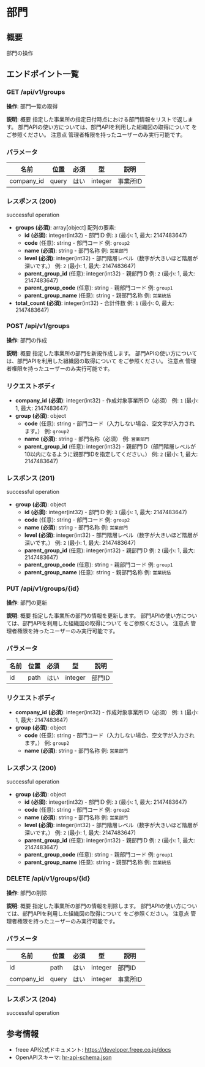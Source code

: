 # 部門

## 概要

部門の操作

## エンドポイント一覧

### GET /api/v1/groups

**操作**: 部門一覧の取得

**説明**: 概要 指定した事業所の指定日付時点における部門情報をリストで返します。 部門APIの使い方については、部門APIを利用した組織図の取得について をご参照ください。 注意点 管理者権限を持ったユーザーのみ実行可能です。

### パラメータ

| 名前 | 位置 | 必須 | 型 | 説明 |
|------|------|------|-----|------|
| company_id | query | はい | integer | 事業所ID |

### レスポンス (200)

successful operation

- **groups** **(必須)**: array[object]
  配列の要素:
    - **id** **(必須)**: integer(int32) - 部門ID 例: `3` (最小: 1, 最大: 2147483647)
    - **code** (任意): string - 部門コード 例: `group2`
    - **name** **(必須)**: string - 部門名称 例: `営業部門`
    - **level** **(必須)**: integer(int32) - 部門階層レベル（数字が大きいほど階層が深いです。） 例: `2` (最小: 1, 最大: 2147483647)
    - **parent_group_id** (任意): integer(int32) - 親部門ID 例: `2` (最小: 1, 最大: 2147483647)
    - **parent_group_code** (任意): string - 親部門コード 例: `group1`
    - **parent_group_name** (任意): string - 親部門名称 例: `営業統括`
- **total_count** **(必須)**: integer(int32) - 合計件数 例: `1` (最小: 0, 最大: 2147483647)

### POST /api/v1/groups

**操作**: 部門の作成

**説明**: 概要 指定した事業所の部門を新規作成します。 部門APIの使い方については、部門APIを利用した組織図の取得について をご参照ください。 注意点 管理者権限を持ったユーザーのみ実行可能です。

### リクエストボディ

- **company_id** **(必須)**: integer(int32) - 作成対象事業所ID（必須） 例: `1` (最小: 1, 最大: 2147483647)
- **group** **(必須)**: object
  - **code** (任意): string - 部門コード（入力しない場合、空文字が入力されます。） 例: `group2`
  - **name** **(必須)**: string - 部門名称（必須） 例: `営業部門`
  - **parent_group_id** (任意): integer(int32) - 親部門ID（部門階層レベルが10以内になるように親部門IDを指定してください。） 例: `2` (最小: 1, 最大: 2147483647)

### レスポンス (201)

successful operation

- **group** **(必須)**: object
  - **id** **(必須)**: integer(int32) - 部門ID 例: `3` (最小: 1, 最大: 2147483647)
  - **code** (任意): string - 部門コード 例: `group2`
  - **name** **(必須)**: string - 部門名称 例: `営業部門`
  - **level** **(必須)**: integer(int32) - 部門階層レベル（数字が大きいほど階層が深いです。） 例: `2` (最小: 1, 最大: 2147483647)
  - **parent_group_id** (任意): integer(int32) - 親部門ID 例: `2` (最小: 1, 最大: 2147483647)
  - **parent_group_code** (任意): string - 親部門コード 例: `group1`
  - **parent_group_name** (任意): string - 親部門名称 例: `営業統括`

### PUT /api/v1/groups/{id}

**操作**: 部門の更新

**説明**: 概要 指定した事業所の部門の情報を更新します。 部門APIの使い方については、部門APIを利用した組織図の取得について をご参照ください。 注意点 管理者権限を持ったユーザーのみ実行可能です。

### パラメータ

| 名前 | 位置 | 必須 | 型 | 説明 |
|------|------|------|-----|------|
| id | path | はい | integer | 部門ID |

### リクエストボディ

- **company_id** **(必須)**: integer(int32) - 作成対象事業所ID（必須） 例: `1` (最小: 1, 最大: 2147483647)
- **group** **(必須)**: object
  - **code** (任意): string - 部門コード（入力しない場合、空文字が入力されます。） 例: `group2`
  - **name** **(必須)**: string - 部門名称 例: `営業部門`

### レスポンス (200)

successful operation

- **group** **(必須)**: object
  - **id** **(必須)**: integer(int32) - 部門ID 例: `3` (最小: 1, 最大: 2147483647)
  - **code** (任意): string - 部門コード 例: `group2`
  - **name** **(必須)**: string - 部門名称 例: `営業部門`
  - **level** **(必須)**: integer(int32) - 部門階層レベル（数字が大きいほど階層が深いです。） 例: `2` (最小: 1, 最大: 2147483647)
  - **parent_group_id** (任意): integer(int32) - 親部門ID 例: `2` (最小: 1, 最大: 2147483647)
  - **parent_group_code** (任意): string - 親部門コード 例: `group1`
  - **parent_group_name** (任意): string - 親部門名称 例: `営業統括`

### DELETE /api/v1/groups/{id}

**操作**: 部門の削除

**説明**: 概要 指定した事業所の部門の情報を削除します。 部門APIの使い方については、部門APIを利用した組織図の取得について をご参照ください。 注意点 管理者権限を持ったユーザーのみ実行可能です。

### パラメータ

| 名前 | 位置 | 必須 | 型 | 説明 |
|------|------|------|-----|------|
| id | path | はい | integer | 部門ID |
| company_id | query | はい | integer | 事業所ID |

### レスポンス (204)

successful operation



## 参考情報

- freee API公式ドキュメント: https://developer.freee.co.jp/docs
- OpenAPIスキーマ: [hr-api-schema.json](../../openapi/hr-api-schema.json)
